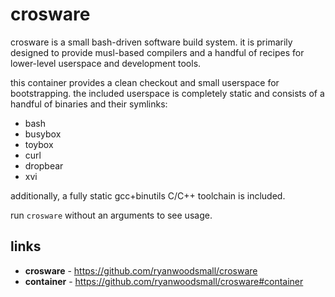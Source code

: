 # crosware

crosware is a small bash-driven software build system.
it is primarily designed to provide musl-based compilers and a handful of recipes for lower-level userspace and development tools.

this container provides a clean checkout and small userspace for bootstrapping.
the included userspace is completely static and consists of a handful of binaries and their symlinks:

- bash
- busybox
- toybox
- curl
- dropbear
- xvi

additionally, a fully static gcc+binutils C/C++ toolchain is included.

run ```crosware``` without an arguments to see usage.

## links

- **crosware** - https://github.com/ryanwoodsmall/crosware
- **container** - https://github.com/ryanwoodsmall/crosware#container
